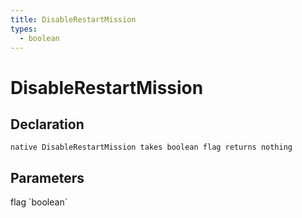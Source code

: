 ```yaml
---
title: DisableRestartMission
types:
  - boolean
---
```


# DisableRestartMission

## Declaration

```
native DisableRestartMission takes boolean flag returns nothing
```

## Parameters
<dl>
  <dt>flag `boolean`</dt>
  <dd></dd>
</dl>
